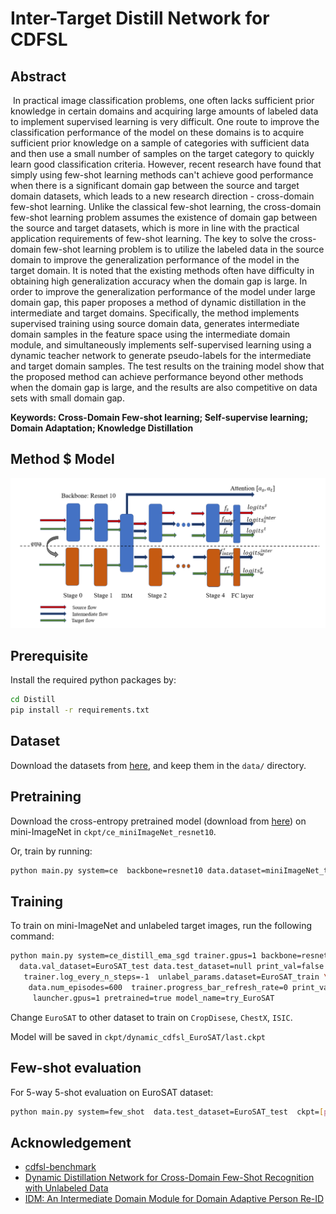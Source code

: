 # Inter-Target Distill Network for CDFSL

## Abstract

​	In practical image classification problems, one often lacks sufficient prior knowledge in certain domains and acquiring large amounts of labeled data to implement supervised learning is very difficult. One route to improve the classification performance of the model on these domains is to acquire sufficient prior knowledge on a sample of categories with sufficient data and then use a small number of samples on the target category to quickly learn good classification criteria. However, recent research have found that simply using few-shot learning methods can't achieve good performance when there is a significant domain gap between the source and target domain datasets, which leads to a new research direction - cross-domain few-shot learning. Unlike the classical few-shot learning, the cross-domain few-shot learning problem assumes the existence of domain gap between the source and target datasets, which is more in line with the practical application requirements of few-shot learning. The key to solve the cross-domain few-shot learning problem is to utilize the labeled data in the source domain to improve the generalization performance of the model in the target domain. It is noted that the existing methods often have difficulty in obtaining high generalization accuracy when the domain gap is large. In order to improve the generalization performance of the model under large domain gap, this paper proposes a method of dynamic distillation in the intermediate and target domains. Specifically, the method implements supervised training using source domain data, generates intermediate domain samples in the feature space using the intermediate domain module, and simultaneously implements self-supervised learning using a dynamic teacher network to generate pseudo-labels for the intermediate and target domain samples. The test results on the training model show that the proposed method can achieve performance beyond other methods when the domain gap is large, and the results are also competitive on data sets with small domain gap.

**Keywords: Cross-Domain Few-shot learning; Self-supervise learning; Domain Adaptation; Knowledge Distillation**		

## Method $ Model

![model](model.png)



## Prerequisite

Install the required python packages by:

```bash
cd Distill
pip install -r requirements.txt
```

## Dataset

Download the datasets from [here](https://drive.google.com/drive/folders/1X7WacUWKjZpjR2qo0gvaPY6dxkqtjGtz?usp=sharing), and keep them in the `data/` directory.

## Pretraining

Download the cross-entropy pretrained model (download from [here](https://drive.google.com/drive/folders/1T6QzEnAnbw4-FljldU03YJ84RZUfWhjm?usp=sharing)) on mini-ImageNet in `ckpt/ce_miniImageNet_resnet10`.

Or, train by running:

```bash
python main.py system=ce  backbone=resnet10 data.dataset=miniImageNet_train  model_name=ce_miniImageNet_resnet10 trainer.gpus=4
```

## Training

To train on mini-ImageNet and unlabeled target images, run the following command:

```bash
python main.py system=ce_distill_ema_sgd trainer.gpus=1 backbone=resnet10 \
  data.val_dataset=EuroSAT_test data.test_dataset=null print_val=false \
   trainer.log_every_n_steps=-1  unlabel_params.dataset=EuroSAT_train \
    data.num_episodes=600  trainer.progress_bar_refresh_rate=0 print_val=false \
     launcher.gpus=1 pretrained=true model_name=try_EuroSAT
```

Change `EuroSAT` to other dataset to train on `CropDisese`, `ChestX`, `ISIC`.

Model will be saved in `ckpt/dynamic_cdfsl_EuroSAT/last.ckpt`

## Few-shot evaluation

For 5-way 5-shot evaluation on EuroSAT dataset:

```bash
python main.py system=few_shot  data.test_dataset=EuroSAT_test  ckpt=[pretrained-checkpoint]
```

## Acknowledgement

- [cdfsl-benchmark](https://github.com/IBM/cdfsl-benchmark)
- [Dynamic Distillation Network for Cross-Domain Few-Shot Recognition with Unlabeled Data](https://git.io/Jilgs)
- [IDM: An Intermediate Domain Module for Domain Adaptive Person Re-ID](https://github.com/SikaStar/IDM)
